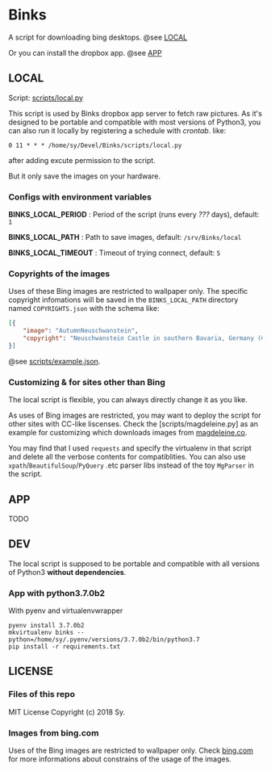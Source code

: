 # Binks

A script for downloading bing desktops. @see [LOCAL](##LOCAL)

Or you can install the dropbox app. @see [APP](##APP)

## LOCAL

Script: [scripts/local.py](scripts/local.py)

This script is used by Binks dropbox app server to fetch raw pictures. As it's designed to be portable and compatible with most versions of Python3, you can also run it locally by registering a schedule with _crontab_. like:

`0 11 * * * /home/sy/Devel/Binks/scripts/local.py`

after adding excute permission to the script.

But it only save the images on your hardware.

### Configs with environment variables

__BINKS_LOCAL_PERIOD__ : Period of the script (runs every _???_ days), default: `1`

__BINKS_LOCAL_PATH__ : Path to save images, default: `/srv/Binks/local`

__BINKS_LOCAL_TIMEOUT__ : Timeout of trying connect, default: `5`

### Copyrights of the images

Uses of these Bing images are restricted to wallpaper only. The specific copyright infomations will be saved in the `BINKS_LOCAL_PATH` directory named `COPYRIGHTS.json` with the schema like:

```json
[{
    "image": "AutumnNeuschwanstein",
    "copyright": "Neuschwanstein Castle in southern Bavaria, Germany (© Boris Jordan Photography/Getty Images)"
}]
```

@see [scripts/example.json]('scripts/example.json').

### Customizing & for sites other than Bing

The local script is flexible, you can always directly change it as you like.

As uses of Bing images are restricted, you may want to deploy the script for other sites with CC-like liscenses. Check the [scripts/magdeleine.py] as an example for customizing which downloads images from [magdeleine.co](https://magdeleine.co).

You may find that I used `requests` and specify the virtualenv in that script and delete all the verbose contents for compatiblities. You can also use `xpath`/`BeautifulSoup`/`PyQuery` .etc parser libs instead of the toy `MgParser` in the script.

## APP

TODO

## DEV

The local script is supposed to be portable and compatible with all versions of Python3 __without dependencies__.

### App with python3.7.0b2

With pyenv and virtualenvwrapper

```shell
pyenv install 3.7.0b2
mkvirtualenv binks --python=/home/sy/.pyenv/versions/3.7.0b2/bin/python3.7
pip install -r requirements.txt
```

## LICENSE

### Files of this repo

MIT License  Copyright (c) 2018 Sy.

### Images from bing.com

Uses of the Bing images are restricted to wallpaper only. Check [bing.com](https://bing.com) for more informations about constrains of the usage of the images.
